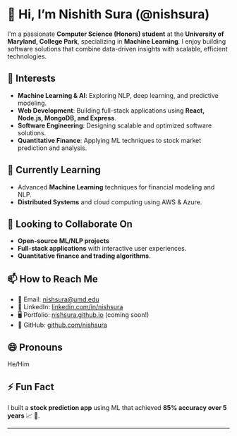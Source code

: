 # 👋 Hi, I’m Nishith Sura (@nishsura)

I'm a passionate **Computer Science (Honors) student** at the **University of Maryland, College Park**, specializing in **Machine Learning**. I enjoy building software solutions that combine data-driven insights with scalable, efficient technologies.

## 👀 Interests  
- **Machine Learning & AI**: Exploring NLP, deep learning, and predictive modeling.  
- **Web Development**: Building full-stack applications using **React, Node.js, MongoDB, and Express**.  
- **Software Engineering**: Designing scalable and optimized software solutions.  
- **Quantitative Finance**: Applying ML techniques to stock market prediction and analysis.  

## 🌱 Currently Learning  
- Advanced **Machine Learning** techniques for financial modeling and NLP.  
- **Distributed Systems** and cloud computing using AWS & Azure.  

## 💞️ Looking to Collaborate On  
- **Open-source ML/NLP projects**  
- **Full-stack applications** with interactive user experiences.  
- **Quantitative finance and trading algorithms**.  

## 📫 How to Reach Me  
- 📩 Email: [nishsura@umd.edu](mailto:nishsura@umd.edu)  
- 💼 LinkedIn: [linkedin.com/in/nishsura](https://linkedin.com/in/nishsura)  
- 🖥️ Portfolio: [nishsura.github.io](https://nishsura.github.io) (coming soon!)  
- 📂 GitHub: [github.com/nishsura](https://github.com/nishsura)  

## 😄 Pronouns  
He/Him  

## ⚡ Fun Fact  
I built a **stock prediction app** using ML that achieved **85% accuracy over 5 years** 📈 🚀.  

---

<!---
This profile README appears on my GitHub profile. You can click the Preview link to take a look at my updates.
--->
